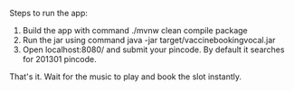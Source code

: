 Steps to run the app:

1. Build the app with command ./mvnw clean compile package
2. Run the jar using command java -jar target/vaccinebookingvocal.jar
3. Open localhost:8080/ and submit your pincode. By default it searches for 201301 pincode.

That's it. Wait for the music to play and book the slot instantly.
